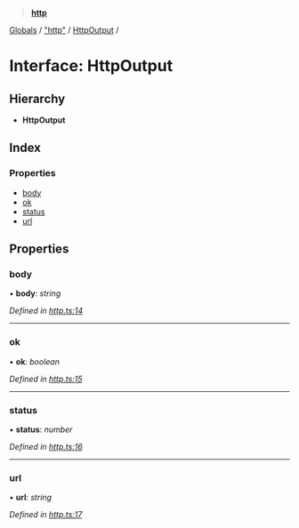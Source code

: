 > **[http](../README.md)**

[Globals](../globals.md) / ["http"](../modules/_http_.md) / [HttpOutput](_http_.httpoutput.md) /

# Interface: HttpOutput

## Hierarchy

* **HttpOutput**

## Index

### Properties

* [body](_http_.httpoutput.md#body)
* [ok](_http_.httpoutput.md#ok)
* [status](_http_.httpoutput.md#status)
* [url](_http_.httpoutput.md#url)

## Properties

###  body

• **body**: *string*

*Defined in [http.ts:14](https://github.com/listener-js/http/blob/3722f4b/src/http.ts#L14)*

___

###  ok

• **ok**: *boolean*

*Defined in [http.ts:15](https://github.com/listener-js/http/blob/3722f4b/src/http.ts#L15)*

___

###  status

• **status**: *number*

*Defined in [http.ts:16](https://github.com/listener-js/http/blob/3722f4b/src/http.ts#L16)*

___

###  url

• **url**: *string*

*Defined in [http.ts:17](https://github.com/listener-js/http/blob/3722f4b/src/http.ts#L17)*